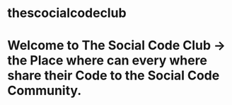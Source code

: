 # thescocialcodeclub
# Welcome to The Social Code Club -> the Place where can every where share their Code to the Social Code Community.
